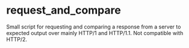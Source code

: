 # request_and_compare
Small script for requesting and comparing a response from a server to expected output over mainly HTTP/1 and HTTP/1.1. Not compatible with HTTP/2.
